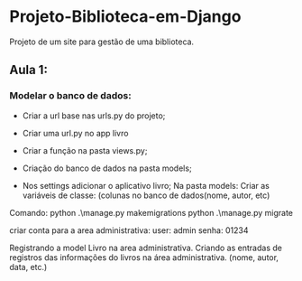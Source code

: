 # Projeto-Biblioteca-em-Django
Projeto de um site para gestão de uma biblioteca.


## Aula 1:

### Modelar o banco de dados:

- Criar a url base nas urls.py do projeto;
- Criar uma url.py no app livro
- Criar a função na pasta views.py;
- Criação do banco de dados na pasta models;

- Nos settings adicionar o aplicativo livro;
Na pasta models:
Criar as variáveis de classe: (colunas no banco de dados(nome, autor, etc)

Comando: 
python .\manage.py makemigrations
python .\manage.py migrate

criar conta para a area administrativa:
user: admin
senha: 01234	

Registrando a model Livro na area administrativa.
Criando as entradas de registros das informações do livros na área administrativa. (nome, autor, data, etc.) 
